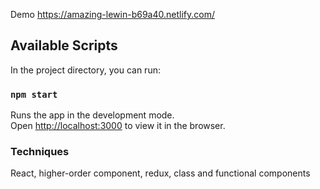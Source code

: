 Demo https://amazing-lewin-b69a40.netlify.com/

## Available Scripts

In the project directory, you can run:

### `npm start`

Runs the app in the development mode.<br>
Open [http://localhost:3000](http://localhost:3000) to view it in the browser.

### Techniques

React, higher-order component, redux, class and functional components
